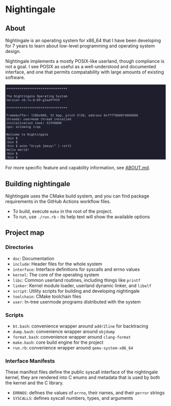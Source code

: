 # Nightingale

## About

Nightingale is an operating system for x86\_64 that I have been
developing for 7 years to learn about low-level programming and operating
system design.

Nightingale implements a mostly POSIX-like userland, though compliance is not a
goal. I see POSIX as useful as a well-understood and documented interface, and
one that permits compatability with large amounts of existing software.

![Screenshot](/doc/prompt2024.png?raw=true)

For more specific feature and capability information, see
[ABOUT.md](/doc/ABOUT.md).

## Building nightingale

Nightingale uses the CMake build system, and you can find package
requirements in the GitHub Actions workflow files.

- To build, execute `make` in the root of the project.
- To run, use `./run.rb` - its help text will show the available options

## Project map

### Directories

- `doc`: Documentation
- `include`: Header files for the whole system
- `interface`: Interface definitions for syscalls and errno values
- `kernel`: The core of the operating system
- `libc`: Common userland routines, including things like `printf`
- `linker`: Kernel module loader, userland dynamic linker, and `libelf`
- `script`: Utility scripts for building and developing nightingale
- `toolchain`: CMake toolchain files
- `user`: In-tree usermode programs distributed with the system

### Scripts

- `bt.bash`: convenience wrapper around `addr2line` for backtracing
- `dump.bash`: convenience wrapper around `objdump`
- `format.bash`: convenience wrapper around `clang-format`
- `make.bash`: core build engine for the project
- `run.rb`: convenience wrapper around `qemu-system-x86_64`

### Interface Manifests

These manifest files define the public syscall interface of the nightingale
kernel, they are rendered into C enums and metadata that is used by both the
kernel and the C library.

- `ERRNOS`: defines the values of `errno`, their names, and their `perror`
  strings
- `SYSCALLS`: defines syscall numbers, types, and arguments

